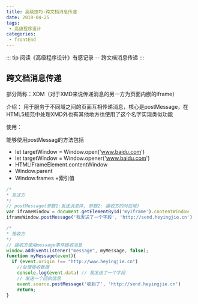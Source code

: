 ```yaml
---
title: 高级技巧-跨文档消息传递
date: 2019-04-25
tags:
 - 高级程序设计       
categories:
 - frontEnd
---
```


::: tip 
阅读《高级程序设计》有感记录 -- 跨文档消息传递
:::

<!-- more -->

## 跨文档消息传递

部分简称：XDM（对于XMD来说传递消息的另一方为页面内嵌的iframe）

介绍： 用于服务于不同域之间的页面互相传递消息，核心是postMessage，在HTML5规范中处理XMD外也有其他地方也使用了这个名字实现类似功能

使用： 

  能够使用postMessag的方法包括
  - let targetWindow = Window.open('www.baidu.com')
  - let targetWindow = Window.opener('www.baidu.com')
  - HTMLIFrameElement.contentWindow
  - Window.parent
  - Window.frames +索引值

```js
/*
* 发送方
*/ 
// postMessage(参数1:发送消息体, 参数2: 接收方的对应域)
var iframeWindow = document.getElementById('myIframe').contentWindow
iframeWindow.postMessage('我发送了一个字段', 'http://send.heyingjie.cn')
```

```js
/*
* 接收方
*/ 
// 接收方使用message事件接收消息
window.addEventListener("message", myMessage, false);
function myMessage(event){
  if (event.origin !== "http://www.heyingjie.cn")
    //处理接收数据
    console.log(event.data) // 我发送了一个字段
    // 发送一个回执信息
    event.source.postMessage('收到了', 'http://send.heyingjie.cn')
    return;
}

```